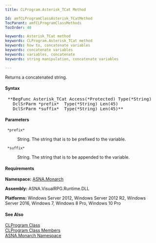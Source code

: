 ```yaml
---
title: CLProgram.Asterisk_TCat Method

Id: amfCLProgramClassAsterisk_TCatMethod
TocParent: amfCLProgramClassMethods
TocOrder: 40

keywords: Asterisk_TCat method
keywords: CLProgram.Asterisk_TCat method
keywords: how to, concatenate variables
keywords: concatenate variables
keywords: variables, concatenate
keywords: string manipulation, concatenate variables

---
```


Returns a concatenated string.

#### Syntax
<pre class="syntax"> **BegFunc Asterisk_TCat Access(*Protected) Type(*String)
   DclSrParm *prefix*  Type(*String) Len(45)
   DclSrParm *suffix*  Type(*String) Len(45)**       </pre>

#### Parameters
<dl>
        <dt>
          <code> *prefix* </code>
        </dt>
        <dd>

String. The string that is to be prefixed to the variable.
</dd>
        <dt>
          <code> *suffix* </code>
        </dt>
        <dd>

String. The string that is to be appended to the variable.
</dd>
</dl>

<!-- start -->

#### Requirements
**Namespace:** [ASNA.Monarch](monarch-namespace.html)

**Assembly:** ASNA.VisualRPG.Runtime.DLL 

**Platforms:** Windows Server 2012, Windows Server 2012 R2, Windows Server 2016, Windows 7, Windows 8 Pro, Windows 10 Pro
<!-- end -->

#### See Also
[CLProgram Class](clprogram-class.html) <br clear="none" /> [ CLProgram Class Members](clprogram-class-members.html) <br clear="none" /> [ASNA.Monarch Namespace](monarch-namespace.html) 
